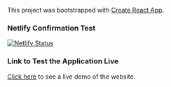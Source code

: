 This project was bootstrapped with [Create React App](https://github.com/facebook/create-react-app).

### Netlify Confirmation Test

[![Netlify Status](https://api.netlify.com/api/v1/badges/282d7706-5413-4302-869c-3064ae606eb0/deploy-status)](https://app.netlify.com/sites/ken-covid19-tracker/deploys)

### Link to Test the Application Live

[Click here](https://sharp-hodgkin-517e19.netlify.app/) to see a live demo of the website.
